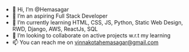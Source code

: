 - 👋 Hi, I’m @Hemasagar
- 👀 I’m an aspiring Full Stack Developer
- 🌱 I’m currently learning HTML, CSS, JS, Python, Static Web Design, RWD, Django, AWS, ReactJs, SQL
- 💞️ I’m looking to collaborate on active projects w.r.t my learning
- 📫 You can reach me on vinnakotahemasagar@gmail.com

<!---
HemasagarV/HemasagarV is a ✨ special ✨ repository because its `README.md` (this file) appears on your GitHub profile.
You can click the Preview link to take a look at your changes.
--->
